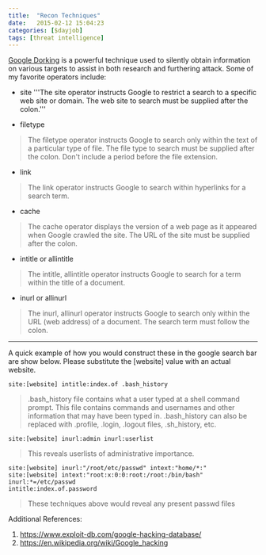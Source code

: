 ```yaml
---
title:  "Recon Techniques"
date:   2015-02-12 15:04:23
categories: [$dayjob]
tags: [threat intelligence]
---
```

[Google Dorking](http://www.businessinsider.com/term-of-the-day-google-dorking-2014-8) is a powerful technique used to silently obtain information on various targets to assist in both research and furthering attack.
Some of my favorite operators include:

* site
'''The site operator instructs Google to restrict a search to a specific web site or domain. The web site to search must be supplied after the colon.'''

* filetype
> The filetype operator instructs Google to search only within the text of a particular type of file. The file type to search must be supplied after the colon. Don't include a period before the file extension. 

* link
> The link operator instructs Google to search within hyperlinks for a search term. 

* cache
> The cache operator displays the version of a web page as it appeared when Google crawled the site. The URL of the site must be supplied after the colon. 

* intitle or allintitle
> The intitle, allintitle operator instructs Google to search for a term within the title of a document. 

* inurl or allinurl
> The inurl, allinurl operator instructs Google to search only within the URL (web address) of a document. The search term must follow the colon. 

---
A quick example of how you would construct these in the google search bar are show below.  Please substitute the [website] value with an actual website.

```site:[website] intitle:index.of .bash_history```

> .bash_history file contains what a user typed at a shell command prompt. This file contains commands and usernames and other information that may have been typed in.  .bash_history can also be replaced with .profile, .login, .logout files, .sh_history, etc. 

```site:[website] inurl:admin inurl:userlist```

> This reveals userlists of administrative importance.

```site:[website] inurl:"/root/etc/passwd" intext:"home/*:"```<br>
```site:[website] intext:"root:x:0:0:root:/root:/bin/bash" inurl:*=/etc/passwd```<br>
```intitle:index.of.password```

> These techniques above would reveal any present passwd files 

Additional References:
1. https://www.exploit-db.com/google-hacking-database/
2. https://en.wikipedia.org/wiki/Google_hacking
